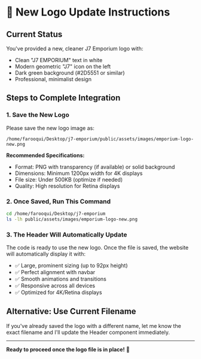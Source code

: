 # 🎨 New Logo Update Instructions

## Current Status
You've provided a new, cleaner J7 Emporium logo with:
- Clean "J7 EMPORIUM" text in white
- Modern geometric "J7" icon on the left
- Dark green background (#2D5551 or similar)
- Professional, minimalist design

## Steps to Complete Integration

### 1. Save the New Logo
Please save the new logo image as:
```
/home/farooqui/Desktop/j7-emporium/public/assets/images/emporium-logo-new.png
```

**Recommended Specifications:**
- Format: PNG with transparency (if available) or solid background
- Dimensions: Minimum 1200px width for 4K displays
- File size: Under 500KB (optimize if needed)
- Quality: High resolution for Retina displays

### 2. Once Saved, Run This Command
```bash
cd /home/farooqui/Desktop/j7-emporium
ls -lh public/assets/images/emporium-logo-new.png
```

### 3. The Header Will Automatically Update
The code is ready to use the new logo. Once the file is saved, the website will automatically display it with:
- ✅ Large, prominent sizing (up to 92px height)
- ✅ Perfect alignment with navbar
- ✅ Smooth animations and transitions
- ✅ Responsive across all devices
- ✅ Optimized for 4K/Retina displays

## Alternative: Use Current Filename
If you've already saved the logo with a different name, let me know the exact filename and I'll update the Header component immediately.

---
**Ready to proceed once the logo file is in place!** 🚀
